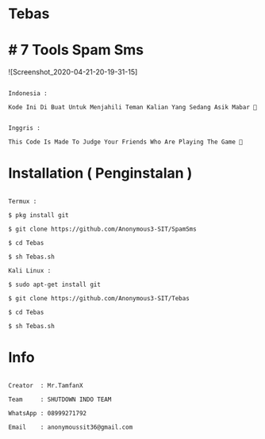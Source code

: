 # Tebas

# # 7 Tools Spam Sms

![Screenshot_2020-04-21-20-19-31-15] 
```

Indonesia :

Kode Ini Di Buat Untuk Menjahili Teman Kalian Yang Sedang Asik Mabar 🤣

```

```

Inggris : 

This Code Is Made To Judge Your Friends Who Are Playing The Game 🤣

```

# Installation ( Penginstalan )

```

Termux :

$ pkg install git

$ git clone https://github.com/Anonymous3-SIT/SpamSms

$ cd Tebas

$ sh Tebas.sh

Kali Linux :

$ sudo apt-get install git

$ git clone https://github.com/Anonymous3-SIT/Tebas

$ cd Tebas

$ sh Tebas.sh

```

# Info

```

Creator  : Mr.TamfanX

Team     : SHUTDOWN INDO TEAM

WhatsApp : 08999271792

Email    : anonymoussit36@gmail.com

```
